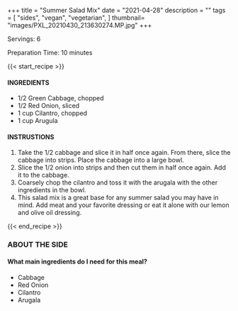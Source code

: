 +++
title = "Summer Salad Mix"
date = "2021-04-28"
description = ""
tags = [
    "sides",
    "vegan",
    "vegetarian",
]
thumbnail= "images/PXL_20210430_213630274.MP.jpg"
+++

Servings: 6 <!--more-->

Preparation Time: 10 minutes 

{{< start_recipe >}}

#### INGREDIENTS 

* 1/2 Green Cabbage, chopped 
* 1/2 Red Onion, sliced 
* 1 cup Cilantro, chopped
* 1 cup Arugula 
  
#### INSTRUSTIONS

1. Take the 1/2 cabbage and slice it in half once again. From there, slice the cabbage into strips. Place the cabbage into a large bowl.
2. Slice the 1/2 onion into strips and then cut them in half once again. Add it to the cabbage. 
3. Coarsely chop the cilantro and toss it with the arugala with the other ingredients in the bowl. 
4. This salad mix is a great base for any summer salad you may have in mind. Add meat and your favorite dressing or eat it alone with our lemon and olive oil dressing. 

{{< end_recipe >}}

### ABOUT THE SIDE

#### What main ingredients do I need for this meal?

* Cabbage 
* Red Onion 
* Cilantro 
* Arugala 
